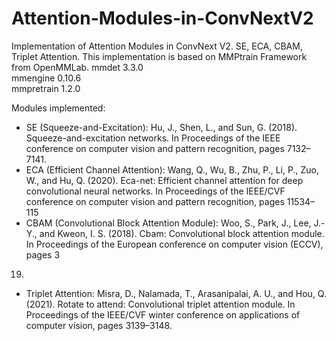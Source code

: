 # Attention-Modules-in-ConvNextV2
Implementation of Attention Modules in ConvNext V2. SE, ECA, CBAM, Triplet Attention.
This implementation is based on MMPtrain Framework from OpenMMLab.
mmdet                     3.3.0                     
mmengine                  0.10.6                   
mmpretrain                1.2.0

Modules implemented:
- SE (Squeeze-and-Excitation): Hu, J., Shen, L., and Sun, G. (2018). Squeeze-and-excitation networks.
 In Proceedings of the IEEE conference on computer vision and pattern recognition, pages
 7132–7141.
- ECA (Efficient Channel Attention):  Wang, Q., Wu, B., Zhu, P., Li, P., Zuo, W., and Hu, Q. (2020). Eca-net: Efficient channel attention for deep convolutional neural networks. In Proceedings of the IEEE/CVF
 conference on computer vision and pattern recognition, pages 11534– 115
- CBAM (Convolutional Block Attention Module): Woo, S., Park, J., Lee, J.-Y., and Kweon, I. S. (2018). Cbam: Convolutional block attention module. In Proceedings of the European conference on computer vision (ECCV), pages 3
19.
- Triplet Attention: Misra, D., Nalamada, T., Arasanipalai, A. U., and Hou, Q. (2021). Rotate to attend: Convolutional triplet attention module. In Proceedings of the IEEE/CVF winter conference on
 applications of computer vision, pages 3139–3148.

